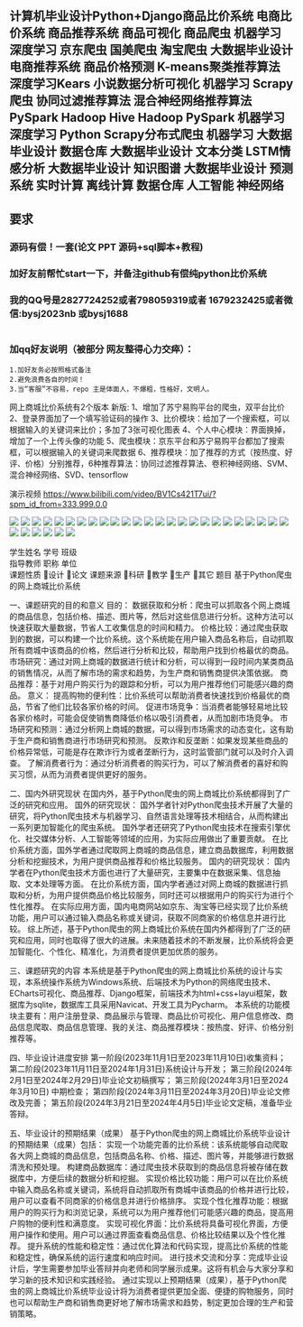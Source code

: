 ## 计算机毕业设计Python+Django商品比价系统 电商比价系统 商品推荐系统 商品可视化 商品爬虫 机器学习 深度学习 京东爬虫 国美爬虫 淘宝爬虫 大数据毕业设计 电商推荐系统 商品价格预测 K-means聚类推荐算法 深度学习Kears 小说数据分析可视化 机器学习 Scrapy爬虫 协同过滤推荐算法 混合神经网络推荐算法 PySpark Hadoop Hive Hadoop PySpark 机器学习 深度学习 Python Scrapy分布式爬虫 机器学习 大数据毕业设计 数据仓库 大数据毕业设计 文本分类 LSTM情感分析 大数据毕业设计 知识图谱 大数据毕业设计 预测系统 实时计算 离线计算 数据仓库 人工智能 神经网络

## 要求
### 源码有偿！一套(论文 PPT 源码+sql脚本+教程)

### 
### 加好友前帮忙start一下，并备注github有偿纯python比价系统
### 我的QQ号是2827724252或者798059319或者 1679232425或者微信:bysj2023nb 或bysj1688

# 

### 加qq好友说明（被部分 网友整得心力交瘁）：
    1.加好友务必按照格式备注
    2.避免浪费各自的时间！
    3.当“客服”不容易，repo 主是体面人，不爆粗，性格好，文明人。
	
	
网上商城比价系统有2个版本
新版:
1、增加了苏宁易购平台的爬虫，双平台比价
2、登录界面加了一个填写验证码的操作
3、比价模块：给加了一个搜索框，可以根据输入的关键词来比价；多加了3张可视化图表
4、个人中心模块：界面换掉，增加了一个上传头像的功能
5、爬虫模块：京东平台和苏宁易购平台都加了搜索框，可以根据输入的关键词来爬数据
6、推荐模块：加了推荐的方式（按热度、好评、价格）分别推荐，6种推荐算法：协同过滤推荐算法、卷积神经网络、SVM、混合神经网络、SVD、tensorflow	

演示视频
https://www.bilibili.com/video/BV1Cs421T7ui/?spm_id_from=333.999.0.0

![](1.png)
![](2.png)
![](3.png)
![](4.png)
![](5.png)
![](6.png)
![](7.png)
![](8.png)
![](9.png)
![](10.png)
![](11.png)
![](12.png)
![](13.png)
![](14.png)
![](15.png)
![](16.png)
![](17.png)
![](18.png)
![](19.png)
![](20.png)
![](21.png)
![](22.png)
![](23.png)
![](24.png)
![](25.png)
![](26.png)
![](27.png)
![](28.png)
![](29.png)
![](30.png)
![](31.png)


学生姓名		学号		班级	
指导教师		职称		单位	
课题性质	设计 论文	课题来源	科研 教学 生产 其它
题目	基于Python爬虫的网上商城比价系统

一、课题研究的目的和意义
目的：
数据获取和分析：爬虫可以抓取各个网上商城的商品信息，包括价格、描述、图片等，然后对这些信息进行分析。这种方法可以快速获取大量数据，节省人工收集信息的时间和精力。
价格比较：通过爬虫获取到的数据，可以构建一个比价系统。这个系统能在用户输入商品名称后，自动抓取所有商城中该商品的价格，然后进行分析和比较，帮助用户找到价格最优的商品。
市场研究：通过对网上商城的数据进行统计和分析，可以得到一段时间内某类商品的销售情况，从而了解市场的需求和趋势，为生产商和销售商提供决策依据。
商品推荐：基于对用户购买行为的跟踪和分析，可以为用户推荐他们可能感兴趣的商品。
意义：
提高购物的便利性：比价系统可以帮助消费者快速找到价格最优的商品，节省了他们比较各家价格的时间。
促进市场竞争：当消费者能够轻易地比较各家价格时，可能会促使销售商降低价格以吸引消费者，从而加剧市场竞争。
市场研究和预测：通过分析网上商城的数据，可以得到市场需求的动态变化，这有助于生产商和销售商进行市场研究和预测。
反欺诈和反垄断：如果发现某些商品的价格异常低，可能是存在欺诈行为或者垄断行为，这时监管部门就可以及时介入调查。
了解消费者行为：通过分析消费者的购买行为，可以了解消费者的喜好和购买习惯，从而为消费者提供更好的服务。

二、国内外研究现状
在国内外，基于Python爬虫的网上商城比价系统都得到了广泛的研究和应用。
国外的研究现状：
国外学者针对Python爬虫技术开展了大量的研究，将Python爬虫技术与机器学习、自然语言处理等技术相结合，从而构建出一系列更加智能化的爬虫系统。
国外学者还研究了Python爬虫技术在搜索引擎优化、社交媒体分析、人工智能等领域的应用，为实际应用做出了重要贡献。
在比价系统方面，国外学者通过爬取网上商城的商品信息，建立商品数据库，利用数据分析和挖掘技术，为用户提供商品推荐和价格比较服务。
国内的研究现状：
国内学者在Python爬虫技术方面也进行了大量研究，主要集中在数据采集、信息抽取、文本处理等方面。
在比价系统方面，国内学者通过对网上商城的数据进行抓取和分析，为用户提供商品价格比较服务，同时还可以根据用户的购买行为进行个性化推荐。
在实际应用方面，国内电商网站如京东、淘宝等已经实现了比价系统功能，用户可以通过输入商品名称或关键词，获取不同商家的价格信息并进行比较。
综上所述，基于Python爬虫的网上商城比价系统在国内外都得到了广泛的研究和应用，同时也取得了很大的进展。未来随着技术的不断发展，比价系统将会更加智能化、个性化、精准化，为消费者提供更加优质的服务。

三、课题研究的内容
本系统是基于Python爬虫的网上商城比价系统的设计与实现，本系统操作系统为Windows系统、后端技术为Python的网络爬虫技术、ECharts可视化、商品推荐、Django框架，前端技术为html+css+layui框架，数据库为sqlite，数据库工具采用Navicat、开发工具为Pycharm。
    本系统的功能模块主要有：用户注册登录、商品展示与管理、商品比价可视化、用户信息修改、商品信息爬取、商品信息管理、我的关注、商品推荐模块：按热度、好评、价格分别推荐等。

四、毕业设计进度安排
第一阶段(2023年11月1日至2023年11月10日)收集资料；
第二阶段(2023年11月11日至2024年1月31日)系统设计与开发；
第三阶段(2024年2月1日至2024年2月29日)毕业论文初稿撰写；
第三阶段(2024年3月1日至2024年3月10日) 中期检查；
第四阶段(2024年3月11日至2024年3月20日)毕业论文修改及完善；
第五阶段(2024年3月21日至2024年4月5日)毕业论文定稿，准备毕业答辩。

五、毕业设计的预期结果（成果）
基于Python爬虫的网上商城比价系统毕业设计的预期结果（成果）包括：
实现一个功能完善的比价系统：该系统能够自动爬取各大网上商城的商品信息，包括商品名称、价格、描述、图片等，并能够进行数据清洗和预处理。
构建商品数据库：通过爬虫技术获取到的商品信息将被存储在数据库中，方便后续的数据分析和挖掘。
实现价格比较功能：用户可以在比价系统中输入商品名称或关键词，系统将自动抓取所有商城中该商品的价格并进行比较，用户可以查看不同商家的价格信息并进行价格排序。
实现个性化推荐功能：根据用户的购买行为和浏览记录，系统可以为用户推荐他们可能感兴趣的商品，提高用户购物的便利性和满意度。
实现可视化界面：比价系统将具备可视化界面，方便用户操作和使用。用户可以通过界面查看商品信息、价格比较结果以及个性化推荐。
提升系统的性能和稳定性：通过优化算法和代码实现，提高比价系统的性能和稳定性，确保系统的运行速度和响应时间。
进行技术交流和分享：完成毕业设计后，学生需要参加毕业答辩并向老师和同学展示成果。这将有机会与大家分享和学习新的技术知识和实践经验。
通过实现以上预期结果（成果），基于Python爬虫的网上商城比价系统毕业设计将为消费者提供更加全面、便捷的购物服务，同时也可以帮助生产商和销售商更好地了解市场需求和趋势，制定更加合理的生产和营销策略。


